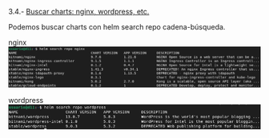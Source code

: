 3.4.- [Buscar charts: nginx, wordpress, etc.](https://github.com/mikkgh/helm/blob/main/3.4.md)

Podemos buscar charts con helm search repo cadena-búsqueda.

nginx
![imagen](https://github.com/mikkgh/helm/blob/main/imagenes/3.4.png)


wordpress
![imagen](https://github.com/mikkgh/helm/blob/main/imagenes/3.5.png)

